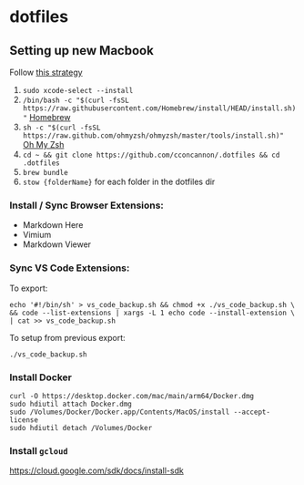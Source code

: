 # dotfiles

## Setting up new Macbook

Follow [this strategy](https://www.jakewiesler.com/blog/managing-dotfiles)

1. `sudo xcode-select --install`
2. `/bin/bash -c "$(curl -fsSL https://raw.githubusercontent.com/Homebrew/install/HEAD/install.sh)"` [Homebrew](https://brew.sh/)
3. `sh -c "$(curl -fsSL https://raw.github.com/ohmyzsh/ohmyzsh/master/tools/install.sh)"` [Oh My Zsh](https://ohmyz.sh/#install)
4. `cd ~ && git clone https://github.com/cconcannon/.dotfiles && cd .dotfiles`
5. `brew bundle`
6. `stow {folderName}` for each folder in the dotfiles dir

### Install / Sync Browser Extensions:

- Markdown Here
- Vimium
- Markdown Viewer

### Sync VS Code Extensions:

To export:

```shell
echo '#!/bin/sh' > vs_code_backup.sh && chmod +x ./vs_code_backup.sh \
&& code --list-extensions | xargs -L 1 echo code --install-extension \
| cat >> vs_code_backup.sh
```

To setup from previous export:

`./vs_code_backup.sh`

### Install Docker

```shell
curl -O https://desktop.docker.com/mac/main/arm64/Docker.dmg
sudo hdiutil attach Docker.dmg
sudo /Volumes/Docker/Docker.app/Contents/MacOS/install --accept-license
sudo hdiutil detach /Volumes/Docker
```

### Install `gcloud`

https://cloud.google.com/sdk/docs/install-sdk

